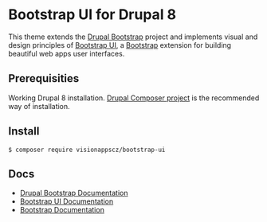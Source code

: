 Bootstrap UI for Drupal 8
=========================

This theme extends the [Drupal Bootstrap](http://drupal-bootstrap.org) project and implements visual and design
principles of [Bootstrap UI](http://www.bootstrap-ui.com), a [Bootstrap](http://getbootstrap.com) extension for building
beautiful web apps user interfaces.

## Prerequisities
Working Drupal 8 installation. [Drupal Composer project](https://github.com/drupal-composer/drupal-project) is the
recommended way of installation.

## Install

```
$ composer require visionappscz/bootstrap-ui
```

## Docs
* [Drupal Bootstrap Documentation](http://drupal-bootstrap.org/api/bootstrap/8)
* [Bootstrap UI Documentation](http://docs.bootstrap-ui.com)
* [Bootstrap Documentation](http://getbootstrap.com)
